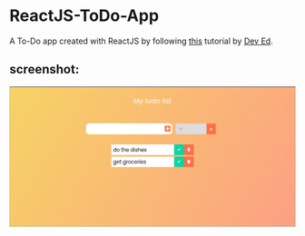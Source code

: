# ReactJS-ToDo-App
A To-Do app created with ReactJS by following [this](https://www.youtube.com/watch?v=pCA4qpQDZD8) tutorial by [Dev Ed](https://www.youtube.com/channel/UClb90NQQcskPUGDIXsQEz5Q).

## screenshot:
![home](screenshot.png)
